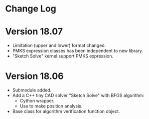 Change Log
===

Version 18.07
===

+ Limitation (upper and lower) format changed.
+ PMKS expression classes has been independent to new library.
+ "Sketch Solve" kernel support PMKS expression.

Version 18.06
===

+ Submodule added.
+ Add a C++ tiny CAD solver "Sketch Solve" with BFGS algorithm:
    + Cython wrapper.
    + Use to make position analysis.
+ Base class for algorithm verification function object.
